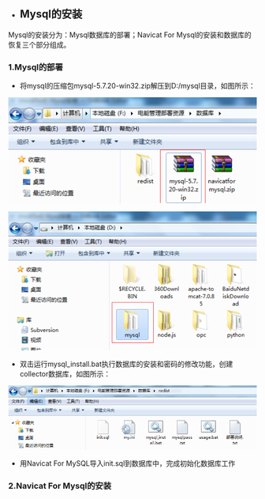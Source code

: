 * ## Mysql的安装

Mysql的安装分为：Mysql数据库的部署；Navicat For Mysql的安装和数据库的恢复三个部分组成。

### 1.Mysql的部署

* 将mysql的压缩包mysql-5.7.20-win32.zip解压到D:/mysql目录，如图所示：

![](/assets/mysql_exe.png)

![](/assets/mysql_dir.png)

* 双击运行mysql\_install.bat执行数据库的安装和密码的修改功能，创建collector数据库，如图所示：

![](/assets/mysql_install.png)

* 用Navicat For MySQL导入init.sql到数据库中，完成初始化数据库工作



### 2.Navicat For Mysql的安装



